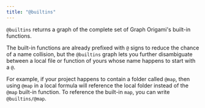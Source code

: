 ```yaml
---
title: "@builtins"
---
```


`@builtins` returns a graph of the complete set of Graph Origami's built-in functions.

The built-in functions are already prefixed with `@` signs to reduce the chance of a name collision, but the `@builtins` graph lets you further disambiguate between a local file or function of yours whose name happens to start with a `@`.

For example, if your project happens to contain a folder called `@map`, then using `@map` in a local formula will reference the local folder instead of the `@map` built-in function. To reference the built-in `map`, you can write `@builtins/@map`.
